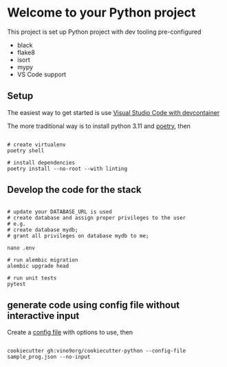 
# Welcome to your Python project

This project is set up Python project with dev tooling pre-configured

* black
* flake8
* isort
* mypy
* VS Code support

## Setup

The easiest way to get started is use [Visual Studio Code with devcontainer](https://code.visualstudio.com/docs/devcontainers/containers)

The more traditional way is to install python 3.11 and [poetry](https://python-poetry.org/), then


```shell

# create virtualenv
poetry shell

# install dependencies
poetry install --no-root --with linting
```

## Develop the code for the stack

```shell

# update your DATABASE_URL is used
# create database and assign proper privileges to the user
# e.g.
# create database mydb;
# grant all privileges on database mydb to me;

nano .env

# run alembic migration
alembic upgrade head

# run unit tests
pytest

```

## generate code using config file without interactive input

Create a [config file](sample_prog.json) with options to use, then

```shell

cookiecutter gh:vino9org/cookiecutter-python --config-file sample_prog.json --no-input

```
